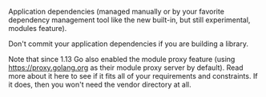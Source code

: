 Application dependencies (managed manually or by your favorite dependency management tool like the new built-in, but still experimental, modules feature).

Don't commit your application dependencies if you are building a library.

Note that since 1.13 Go also enabled the module proxy feature (using https://proxy.golang.org as their module proxy server by default). Read more about it here to see if it fits all of your requirements and constraints. If it does, then you won't need the vendor directory at all.
